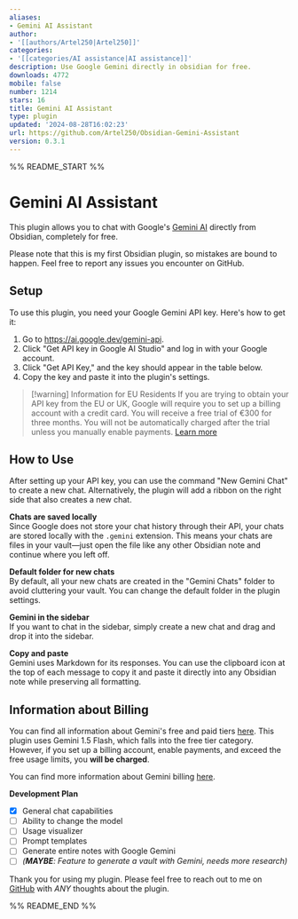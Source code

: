 ```yaml
---
aliases:
- Gemini AI Assistant
author:
- '[[authors/Artel250|Artel250]]'
categories:
- '[[categories/AI assistance|AI assistance]]'
description: Use Google Gemini directly in obsidian for free.
downloads: 4772
mobile: false
number: 1214
stars: 16
title: Gemini AI Assistant
type: plugin
updated: '2024-08-28T16:02:23'
url: https://github.com/Artel250/Obsidian-Gemini-Assistant
version: 0.3.1
---
```


%% README_START %%

# Gemini AI Assistant

This plugin allows you to chat with Google's [Gemini AI](https://gemini.google.com/app) directly from Obsidian, completely for free.

Please note that this is my first Obsidian plugin, so mistakes are bound to happen. Feel free to report any issues you encounter on GitHub.

## Setup

To use this plugin, you need your Google Gemini API key. Here's how to get it:

1. Go to https://ai.google.dev/gemini-api.
2. Click "Get API key in Google AI Studio" and log in with your Google account.
3. Click "Get API Key," and the key should appear in the table below.
4. Copy the key and paste it into the plugin's settings.

> [!warning] Information for EU Residents
> If you are trying to obtain your API key from the EU or UK, Google will require you to set up a billing account with a credit card. You will receive a free trial of €300 for three months. You will not be automatically charged after the trial unless you manually enable payments. [Learn more](https://ai.google.dev/gemini-api/docs/billing#is-Gemini-free-in-EEA-UK-CH)

## How to Use

After setting up your API key, you can use the command "New Gemini Chat" to create a new chat. Alternatively, the plugin will add a ribbon on the right side that also creates a new chat.

**Chats are saved locally**  
Since Google does not store your chat history through their API, your chats are stored locally with the `.gemini` extension. This means your chats are files in your vault—just open the file like any other Obsidian note and continue where you left off.

**Default folder for new chats**  
By default, all your new chats are created in the "Gemini Chats" folder to avoid cluttering your vault. You can change the default folder in the plugin settings.

**Gemini in the sidebar**  
If you want to chat in the sidebar, simply create a new chat and drag and drop it into the sidebar.

**Copy and paste**  
Gemini uses Markdown for its responses. You can use the clipboard icon at the top of each message to copy it and paste it directly into any Obsidian note while preserving all formatting.

## Information about Billing

You can find all information about Gemini's free and paid tiers [here](https://ai.google.dev/pricing). This plugin uses Gemini 1.5 Flash, which falls into the free tier category. However, if you set up a billing account, enable payments, and exceed the free usage limits, you **will be charged**.

You can find more information about Gemini billing [here](https://ai.google.dev/gemini-api/docs/billing).

**Development Plan**

- [x] General chat capabilities
- [ ] Ability to change the model
- [ ] Usage visualizer
- [ ] Prompt templates
- [ ] Generate entire notes with Google Gemini
- [ ] *(**MAYBE**: Feature to generate a vault with Gemini, needs more research)*

Thank you for using my plugin. Please feel free to reach out to me on [GitHub](https://github.com/Artel250/Obsidian-Talk-with-Bard) with *ANY* thoughts about the plugin.

%% README_END %%